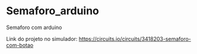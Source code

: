 # Semaforo_arduino
Semaforo com arduino

Link do projeto no simulador: https://circuits.io/circuits/3418203-semaforo-com-botao
